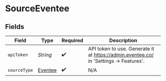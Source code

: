 # SourceEventee


## Fields

| Field                                                                                 | Type                                                                                  | Required                                                                              | Description                                                                           |
| ------------------------------------------------------------------------------------- | ------------------------------------------------------------------------------------- | ------------------------------------------------------------------------------------- | ------------------------------------------------------------------------------------- |
| `apiToken`                                                                            | *String*                                                                              | :heavy_check_mark:                                                                    | API token to use. Generate it at https://admin.eventee.co/ in 'Settings -> Features'. |
| `sourceType`                                                                          | [Eventee](../../models/shared/Eventee.md)                                             | :heavy_check_mark:                                                                    | N/A                                                                                   |